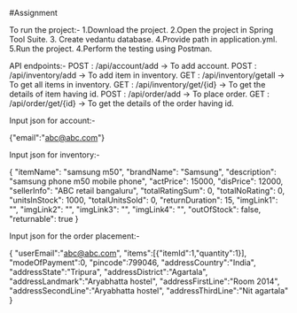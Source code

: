 #Assignment

To run the project:-
1.Download the project.
2.Open the project in Spring Tool Suite.
3. Create vedantu database.
4.Provide path in application.yml.
5.Run the project.
4.Perform the testing using Postman.


API endpoints:-
POST : /api/account/add -> To add account.
POST : /api/inventory/add -> To add item in inventory.
GET : /api/inventory/getall -> To get all items in inventory.
GET : /api/inventory/get/{id} -> To get the details of item having id.
POST : /api/order/add ->  To place order.
GET : /api/order/get/{id} -> To get the details of the order having id.




Input json for account:-

{"email":"abc@abc.com"}




Input json for inventory:-

{
  "itemName": "samsung m50",
  "brandName": "Samsung",
  "description": "samsung phone m50 mobile phone",
  "actPrice": 15000,
  "disPrice": 12000,
  "sellerInfo": "ABC retail bangaluru",
  "totalRatingSum": 0,
  "totalNoRating": 0,
  "unitsInStock": 1000,
  "totalUnitsSold": 0,
  "returnDuration": 15,
  "imgLink1": "",
  "imgLink2": "",
  "imgLink3": "",
  "imgLink4": "",
  "outOfStock": false,
  "returnable": true
}







Input json for the order placement:-


{
	"userEmail":"abc@abc.com",
	"items":[{"itemId":1,"quantity":1}],
	"modeOfPayment":0,
	"pincode":799046,
	"addressCountry":"India",
	"addressState":"Tripura",
	"addressDistrict":"Agartala",
	"addressLandmark":"Aryabhatta hostel",
	"addressFirstLine":"Room 2014",
	"addressSecondLine":"Aryabhatta hostel",
	"addressThirdLine":"Nit agartala"
}
